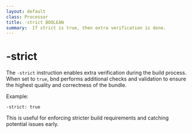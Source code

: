 ```yaml
---
layout: default
class: Processor
title: -strict BOOLEAN
summary:  If strict is true, then extra verification is done.
---
```



# -strict

The `-strict` instruction enables extra verification during the build process. When set to `true`, bnd performs additional checks and validation to ensure the highest quality and correctness of the bundle.

Example:

```
-strict: true
```

This is useful for enforcing stricter build requirements and catching potential issues early.

